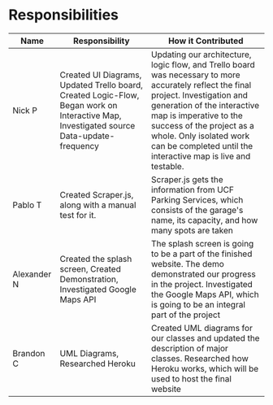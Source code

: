 Responsibilities
==

| Name | Responsibility | How it Contributed |
|----|------------|--------|
| Nick P | Created UI Diagrams, Updated Trello board, Created Logic-Flow, Began work on Interactive Map, Investigated source Data-update-frequency | Updating our architecture, logic flow, and Trello board was necessary to more accurately reflect the final project. Investigation and generation of the interactive map is imperative to the success of the project as a whole. Only isolated work can be completed until the interactive map is live and testable. |
| Pablo T | Created Scraper.js, along with a manual test for it. | Scraper.js gets the information from UCF Parking Services, which consists of the garage's name, its capacity, and how many spots are taken |
| Alexander N | Created the splash screen, Created Demonstration, Investigated Google Maps API | The splash screen is going to be a part of the finished website. The demo demonstrated our progress in the project. Investigated the Google Maps API, which is going to be an integral part of the project |
| Brandon C | UML Diagrams, Researched Heroku | Created UML diagrams for our classes and updated the description of major classes. Researched how Heroku works, which will be used to host the final website |
